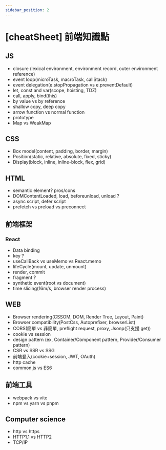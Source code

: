 ```yaml
---
sidebar_position: 2
---
```


# [cheatSheet] 前端知識點

## JS

- closure (lexical environment, environment record, outer environment reference)
- event loop(microTask, macroTask, callStack)
- event delegation(e.stopPropagation vs e.preventDefault)
- let, const and var(scope, hoisting, TDZ)
- call, apply, bind(this)
- by value vs by reference
- shallow copy, deep copy
- arrow function vs normal function
- prototype
- Map vs WeakMap

## CSS

- Box model(content, padding, border, margin)
- Position(static, relative, absolute, fixed, sticky)
- Display(block, inline, inline-block, flex, grid)

## HTML

- semantic element? pros/cons
- DOMContentLoaded, load, beforeunload, unload ?
- async script, defer script
- prefetch vs preload vs preconnect

## 前端框架

### React

- Data binding
- key ?
- useCallBack vs useMemo vs React.memo
- lifeCycle(mount, update, unmount)
- render, commit
- fragment ?
- synthetic event(root vs document)
- time slicing(16m/s, browser render process)

## WEB

- Browser rendering(CSSOM, DOM, Render Tree, Layout, Paint)
- Browser compatibility(PostCss, Autoprefixer, browserList)
- CORS(簡單 vs 非簡單, preflight request, proxy, Jsonp(只支援 get))
- cookie vs session
- design pattern (ex, Container/Component pattern, Provider/Consumer pattern)
- CSR vs SSR vs SSG
- 前端登入(cookie+session, JWT, OAuth)
- http cache
- common.js vs ES6

## 前端工具

- webpack vs vite
- npm vs yarn vs pnpm

## Computer science

- http vs https
- HTTP1.1 vs HTTP2
- TCP/IP
